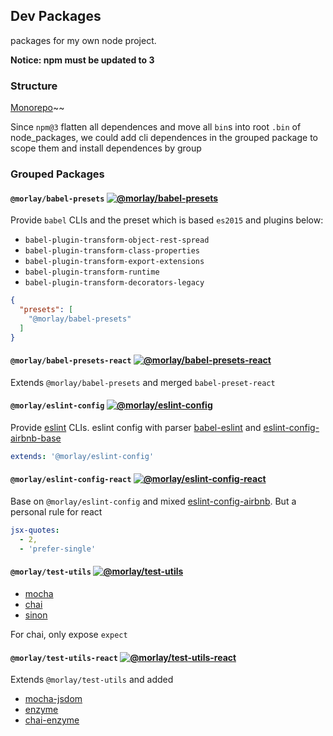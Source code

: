 ## Dev Packages

packages for my own node project.

**Notice: npm must be updated to 3**

### Structure

[Monorepo](https://github.com/babel/babel/blob/master/doc/design/monorepo.md)~~

Since `npm@3` flatten all dependences and move all `bin`s into root `.bin` of node_packages,
we could add cli dependences in the grouped package to scope them and install dependences by group

### Grouped Packages

#### `@morlay/babel-presets` [![@morlay/babel-presets][babel-presets-badge]][babel-presets]

Provide `babel` CLIs and the preset which is based `es2015` and plugins below:

* `babel-plugin-transform-object-rest-spread`
* `babel-plugin-transform-class-properties`
* `babel-plugin-transform-export-extensions`
* `babel-plugin-transform-runtime`
* `babel-plugin-transform-decorators-legacy`

```json
{
  "presets": [
    "@morlay/babel-presets"
  ]
}  
```

#### `@morlay/babel-presets-react` [![@morlay/babel-presets-react][babel-presets-react-badge]][babel-presets-react]

Extends `@morlay/babel-presets` and merged `babel-preset-react`

#### `@morlay/eslint-config` [![@morlay/eslint-config][eslint-config-badge]][eslint-config]

Provide [eslint](https://github.com/eslint/eslint) CLIs.
eslint config with parser [babel-eslint](https://github.com/babel/babel-eslint)
and [eslint-config-airbnb-base](https://github.com/airbnb/javascript)

```yml
extends: '@morlay/eslint-config'
```

#### `@morlay/eslint-config-react` [![@morlay/eslint-config-react][eslint-config-react-badge]][eslint-config-react]

Base on `@morlay/eslint-config` and mixed [eslint-config-airbnb](https://github.com/airbnb/javascript).
But a personal rule for react

```yml
jsx-quotes:
  - 2,
  - 'prefer-single'
```

#### `@morlay/test-utils` [![@morlay/test-utils][test-utils-badge]][test-utils]

* [mocha](https://mochajs.org/)
* [chai](http://chaijs.com/)
* [sinon](http://sinonjs.org/)

For chai, only expose `expect`

#### `@morlay/test-utils-react` [![@morlay/test-utils-react][test-utils-react-badge]][test-utils-react]

Extends `@morlay/test-utils` and added

* [mocha-jsdom](https://github.com/rstacruz/mocha-jsdom)
* [enzyme](https://github.com/airbnb/enzyme)
* [chai-enzyme](https://github.com/producthunt/chai-enzyme)


[babel-presets]: https://www.npmjs.com/package/@morlay/babel-presets
[babel-presets-badge]: https://img.shields.io/npm/v/@morlay/babel-presets.svg?style=flat-square

[babel-presets-react]: https://www.npmjs.com/package/@morlay/babel-presets-react
[babel-presets-react-badge]: https://img.shields.io/npm/v/@morlay/babel-presets-react.svg?style=flat-square

[eslint-config]: https://www.npmjs.com/package/@morlay/eslint-config
[eslint-config-badge]: https://img.shields.io/npm/v/@morlay/eslint-config.svg?style=flat-square

[eslint-config-react]: https://www.npmjs.com/package/@morlay/eslint-config-react
[eslint-config-react-badge]: https://img.shields.io/npm/v/@morlay/eslint-config-react.svg?style=flat-square

[test-utils]: https://www.npmjs.com/package/@morlay/test-utils
[test-utils-badge]: https://img.shields.io/npm/v/@morlay/test-utils.svg?style=flat-square

[test-utils-react]: https://www.npmjs.com/package/@morlay/test-utils-react
[test-utils-react-badge]: https://img.shields.io/npm/v/@morlay/test-utils-react.svg?style=flat-square
